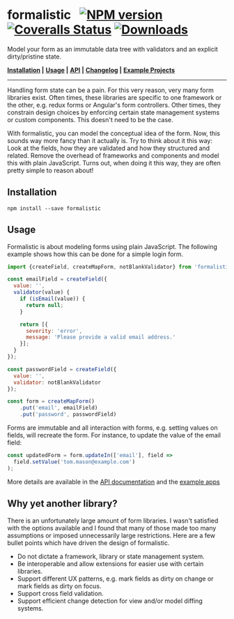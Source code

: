 # formalistic &nbsp; [![NPM version][npm-image]][npm-url] [![Coveralls Status][coveralls-image]][coveralls-url] [![Downloads][downloads-image]][npm-url]

Model your form as an immutable data tree with validators and an explicit dirty/pristine state.

**[Installation](#installation) |**
**[Usage](#usage) |**
**[API](formalistic.d.ts) |**
**[Changelog](CHANGELOG.md) |**
**[Example Projects](example)**

---

Handling form state can be a pain. For this very reason, very many form libraries exist. Often times, these libraries are specific to one framework or the other, e.g. redux forms or Angular's form controllers. Other times, they constrain design choices by enforcing certain state management systems or custom components. This doesn't need to be the case.

With formalistic, you can model the conceptual idea of the form. Now, this sounds way more fancy than it actually is. Try to think about it this way: Look at the fields, how they are validated and how they structured and related. Remove the overhead of frameworks and components and model this with plain JavaScript. Turns out, when doing it this way, they are often pretty simple to reason about!

## Installation

```
npm install --save formalistic
```

## Usage
Formalistic is about modeling forms using plain JavaScript. The following example shows how this can be done for a simple login form.

```javascript
import {createField, createMapForm, notBlankValidator} from 'formalistic';

const emailField = createField({
  value: '',
  validator(value) {
    if (isEmail(value)) {
      return null;
    }

    return [{
      severity: 'error',
      message: 'Please provide a valid email address.'
    }];
  }
});

const passwordField = createField({
  value: '',
  validator: notBlankValidator
});

const form = createMapForm()
    .put('email', emailField)
    .put('password', passwordField)
```

Forms are immutable and all interaction with forms, e.g. setting values on fields, will recreate the form. For instance, to update the value of the email field:

```javascript
const updatedForm = form.updateIn(['email'], field =>
  field.setValue('tom.mason@example.com')
);
```

More details are available in the [API documentation](formalistic.d.ts) and the [example apps](example)

## Why yet another library?
There is an unfortunately large amount of form libraries. I wasn't satisfied with the options available and I found that many of those made too many assumptions or imposed unnecessarily large restrictions. Here are a few bullet points which have driven the design of formalistic.

 - Do not dictate a framework, library or state management system.
 - Be interoperable and allow extensions for easier use with certain libraries.
 - Support different UX patterns, e.g. mark fields as dirty on change or mark fields as dirty on focus.
 - Support cross field validation.
 - Support efficient change detection for view and/or model diffing systems.

[npm-url]: https://npmjs.org/package/formalistic
[npm-image]: http://img.shields.io/npm/v/formalistic.svg

[downloads-image]: http://img.shields.io/npm/dm/formalistic.svg

[coveralls-url]: https://coveralls.io/r/bripkens/formalistic
[coveralls-image]: http://img.shields.io/coveralls/bripkens/formalistic/master.svg
